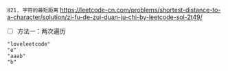 
`821. 字符的最短距离` https://leetcode-cn.com/problems/shortest-distance-to-a-character/solution/zi-fu-de-zui-duan-ju-chi-by-leetcode-sol-2t49/
- [ ] 方法一：两次遍历

```
"loveleetcode"
"e"
"aaab"
"b"
```
